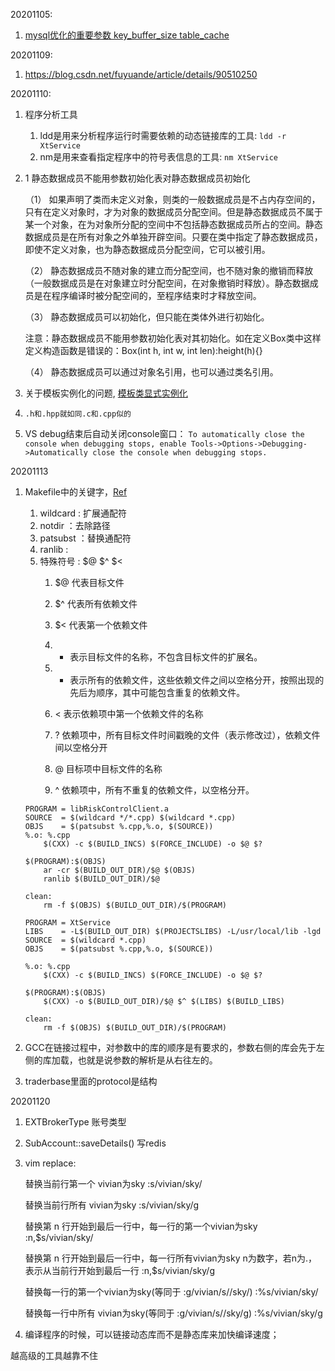 20201105:
1. [mysql优化的重要参数 key_buffer_size table_cache](https://blog.csdn.net/ohyoyo2014/article/details/34485353)

20201109:
1. https://blog.csdn.net/fuyuande/article/details/90510250

20201110:
1. 程序分析工具
    1. ldd是用来分析程序运行时需要依赖的动态链接库的工具: `ldd -r XtService`
    2. nm是用来查看指定程序中的符号表信息的工具: `nm XtService`
    
2. 
    1 静态数据成员不能用参数初始化表对静态数据成员初始化

    （1） 如果声明了类而未定义对象，则类的一般数据成员是不占内存空间的，只有在定义对象时，才为对象的数据成员分配空间。但是静态数据成员不属于某一个对象，在为对象所分配的空间中不包括静态数据成员所占的空间。静态数据成员是在所有对象之外单独开辟空间。只要在类中指定了静态数据成员，即使不定义对象，也为静态数据成员分配空间，它可以被引用。

    （2） 静态数据成员不随对象的建立而分配空间，也不随对象的撤销而释放（一般数据成员是在对象建立时分配空间，在对象撤销时释放）。静态数据成员是在程序编译时被分配空间的，至程序结束时才释放空间。

    （3） 静态数据成员可以初始化，但只能在类体外进行初始化。

    注意：静态数据成员不能用参数初始化表对其初始化。如在定义Box类中这样定义构造函数是错误的：Box(int h, int w, int len):height(h){}

    （4） 静态数据成员可以通过对象名引用，也可以通过类名引用。
    
3. 关于模板实例化的问题, [模板类显式实例化](https://blog.csdn.net/weixin_40539125/article/details/83375452)


4. `.h和.hpp就如同.c和.cpp似的`
5. VS debug结束后自动关闭console窗口： `To automatically close the console when debugging stops, enable Tools->Options->Debugging->Automatically close the console when debugging stops.`

20201113
1. Makefile中的关键字，[Ref](https://www.cnblogs.com/mofei004/p/9639491.html)
    1. wildcard : 扩展通配符
    2. notdir   ：去除路径
    3. patsubst ：替换通配符
    4. ranlib   : 
    5. 特殊符号 : $@ $^ $<
        1. $@ 代表目标文件
        2. $^ 代表所有依赖文件
        3. $< 代表第一个依赖文件
        
        1. * 表示目标文件的名称，不包含目标文件的扩展名。
        2. + 表示所有的依赖文件，这些依赖文件之间以空格分开，按照出现的先后为顺序，其中可能包含重复的依赖文件。
        3. < 表示依赖项中第一个依赖文件的名称
        4. ? 依赖项中，所有目标文件时间戳晚的文件（表示修改过），依赖文件间以空格分开
        5. @ 目标项中目标文件的名称
        6. ^ 依赖项中，所有不重复的依赖文件，以空格分开。


    ```静态库的makefile
    PROGRAM = libRiskControlClient.a                        
    SOURCE  = $(wildcard */*.cpp) $(wildcard *.cpp)
    OBJS 	= $(patsubst %.cpp,%.o, $(SOURCE)) 
    %.o: %.cpp
        $(CXX) -c $(BUILD_INCS) $(FORCE_INCLUDE) -o $@ $?

    $(PROGRAM):$(OBJS)
        ar -cr $(BUILD_OUT_DIR)/$@ $(OBJS)
        ranlib $(BUILD_OUT_DIR)/$@

    clean:
        rm -f $(OBJS) $(BUILD_OUT_DIR)/$(PROGRAM)
    ```
    
    ```可执行文件的makefile
    PROGRAM = XtService
    LIBS    = -L$(BUILD_OUT_DIR) $(PROJECTSLIBS) -L/usr/local/lib -lgd
    SOURCE  = $(wildcard *.cpp)
    OBJS 	= $(patsubst %.cpp,%.o, $(SOURCE)) 

    %.o: %.cpp
        $(CXX) -c $(BUILD_INCS) $(FORCE_INCLUDE) -o $@ $?

    $(PROGRAM):$(OBJS)
        $(CXX) -o $(BUILD_OUT_DIR)/$@ $^ $(LIBS) $(BUILD_LIBS)

    clean:
        rm -f $(OBJS) $(BUILD_OUT_DIR)/$(PROGRAM)
    ```
    
2. GCC在链接过程中，对参数中的库的顺序是有要求的，参数右侧的库会先于左侧的库加载，也就是说参数的解析是从右往左的。

3. traderbase里面的protocol是结构

20201120
1. EXTBrokerType 账号类型
2. SubAccount::saveDetails() 写redis
3. vim replace: 

    替换当前行第一个 vivian为sky
    :s/vivian/sky/
    
    替换当前行所有 vivian为sky
    :s/vivian/sky/g
    
    替换第 n 行开始到最后一行中，每一行的第一个vivian为sky
    :n,$s/vivian/sky/
    
    替换第 n 行开始到最后一行中，每一行所有vivian为sky
    n为数字，若n为.，表示从当前行开始到最后一行
    :n,$s/vivian/sky/g
    
    替换每一行的第一个vivian为sky(等同于 :g/vivian/s//sky/)
    :%s/vivian/sky/
    
    替换每一行中所有 vivian为sky(等同于 :g/vivian/s//sky/g)
    :%s/vivian/sky/g

4. 编译程序的时候，可以链接动态库而不是静态库来加快编译速度；


越高级的工具越靠不住





















